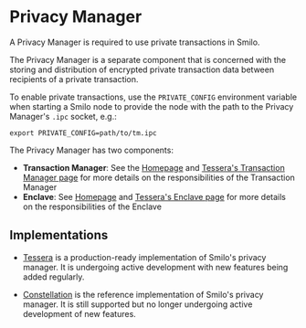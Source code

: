 # Privacy Manager

A Privacy Manager is required to use private transactions in Smilo.

The Privacy Manager is a separate component that is concerned with the storing and distribution of encrypted private transaction data between recipients of a private transaction.

To enable private transactions, use the `PRIVATE_CONFIG` environment variable when starting a Smilo node to provide the node with the path to the Privacy Manager's `.ipc` socket, e.g.:

```shell
export PRIVATE_CONFIG=path/to/tm.ipc
``` 

The Privacy Manager has two components:

* **Transaction Manager**: See the [Homepage](../../#privacy-manager) and [Tessera's Transaction Manager page](../Tessera/Tessera%20Services/Transaction%20Manager) for more details on the responsibilities of the Transaction Manager
* **Enclave**: See [Homepage](../../#privacy-manager) and [Tessera's Enclave page](../Tessera/Tessera%20Services/Enclave) for more details on the responsibilities of the Enclave 

## Implementations
* [Tessera](../Tessera/Tessera) is a production-ready implementation of Smilo's privacy manager.  It is undergoing active development with new features being added regularly.

* [Constellation](../Constellation/Constellation) is the reference implementation of Smilo's privacy manager.  It is still supported but no longer undergoing active development of new features.  
